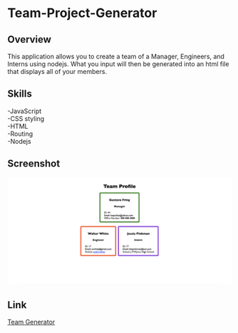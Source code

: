 # Team-Project-Generator

## Overview

This application allows you to create a team of a Manager, Engineers, and Interns using nodejs. What you input will then be generated into an html file that displays all of your members.

## Skills

-JavaScript\
-CSS styling\
-HTML\
-Routing\
-Nodejs

## Screenshot

![Team Generator](Screenshot.png "Team Generator")

## Link

[Team Generator](https://amerkulovic.github.io/Weather-Dashboard/)
